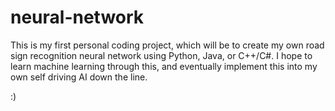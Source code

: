 # neural-network
This is my first personal coding project, which will be to create my own road sign recognition neural network using Python, Java, or C++/C#. I hope to learn machine learning through this, and eventually implement this into my own self driving AI down the line.

:)
